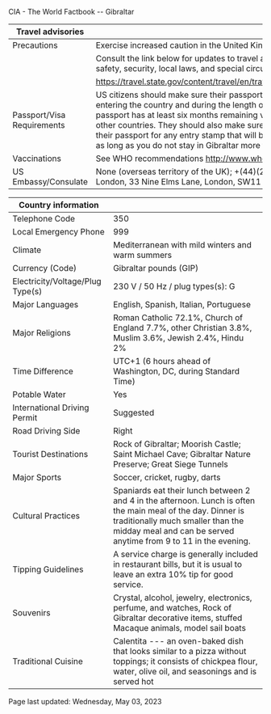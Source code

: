 CIA - The World Factbook -- Gibraltar

| Travel advisories | |
| --- | --- |
| Precautions | Exercise increased caution in the United Kingdom due to terrorism. |
| | Consult the link below for updates to travel advisories and statements on safety, security, local laws, and special circumstances in this country. |
| | <https://travel.state.gov/content/travel/en/traveladvisories/traveladvisories.html> |
| Passport/Visa Requirements | US citizens should make sure their passport is valid at the date of their entering the country and during the length of their entire visit and that the passport has at least six months remaining validity for onward travel to any other countries. They should also make sure they have at least 1 blank page in their passport for any entry stamp that will be required. A visa is not required as long as you do not stay in Gibraltar more than 6 months. |
| Vaccinations | See WHO recommendations  <http://www.who.int/> |
| US Embassy/Consulate | None (overseas territory of the UK); +(44)(20) 7499-9000; US Embassy London, 33 Nine Elms Lane, London, SW11 7US, United Kingdom |

| Country information |  |
| --- | --- |
| Telephone Code | 350 |
| Local Emergency Phone | 999 |
| Climate | Mediterranean with mild winters and warm summers |
| Currency (Code) | Gibraltar pounds (GIP) |
| Electricity/Voltage/Plug Type(s) | 230 V / 50 Hz / plug types(s): G |
| Major Languages | English, Spanish, Italian, Portuguese |
| Major Religions | Roman Catholic 72.1%, Church of England 7.7%, other Christian 3.8%, Muslim 3.6%, Jewish 2.4%, Hindu 2% |
| Time Difference | UTC+1 (6 hours ahead of Washington, DC, during Standard Time) |
| Potable Water | Yes |
| International Driving Permit | Suggested |
| Road Driving Side | Right |
| Tourist Destinations | Rock of Gibraltar; Moorish Castle; Saint Michael Cave; Gibraltar Nature Preserve; Great Siege Tunnels |
| Major Sports | Soccer, cricket, rugby, darts |
| Cultural Practices | Spaniards eat their lunch between 2 and 4 in the afternoon. Lunch is often the main meal of the day. Dinner is traditionally much smaller than the midday meal and can be served anytime from 9 to 11 in the evening. |
| Tipping Guidelines | A service charge is generally included in restaurant bills, but it is usual to leave an extra 10% tip for good service. |
| Souvenirs | Crystal, alcohol, jewelry, electronics, perfume, and watches, Rock of Gibraltar decorative items, stuffed Macaque animals, model sail boats |
| Traditional Cuisine | Calentita --- an oven-baked dish that looks similar to a pizza without toppings; it consists of chickpea flour, water, olive oil, and seasonings and is served hot |

Page last updated: Wednesday, May 03, 2023
